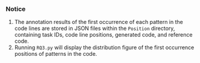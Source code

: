 ### Notice
1. The annotation results of the first occurrence of each pattern in the code lines are stored in JSON files within the ```Position``` directory, containing task IDs, code line positions, generated code, and reference code. 
2. Running ```RQ3.py``` will display the distribution figure of the first occurrence positions of patterns in the code.
